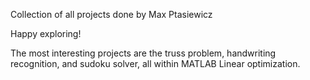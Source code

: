 Collection of all projects done by Max Ptasiewicz

Happy exploring!

The most interesting projects are the truss problem, handwriting recognition, and sudoku solver, all within MATLAB Linear optimization.

